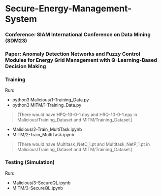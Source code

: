 # Secure-Energy-Management-System

### Conference: SIAM International Conference on Data Mining (SDM23)
### Paper: Anomaly Detection Networks and Fuzzy Control Modules for Energy Grid Management with Q-Learning-Based Decision Making

### Training
Run:
* python3 Malicious/1-Training_Data.py
* python3 MITM/1-Training_Data.py
> (There would have HPQ-10-0-1.npy and HRQ-10-0-1.npy in Malicious/Training_Dataset and MITM/Training_Dataset.)
* Malicious/2-Train_MultiTask.ipynb
* MITM/2-Train_MultiTask.ipynb
> (There would have Multitask_NetC_1.pt and Multitask_NetP_1.pt in Malicious/Training_Dataset and MITM/Training_Dataset.)

### Testing (Simulation)
Run:
* Malicious/3-SecureQL.ipynb
* MITM/3-SecureQL.ipynb
